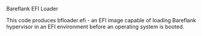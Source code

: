 
Bareflank EFI Loader

This code produces bfloader.efi - an EFI image capable of loading Bareflank hypervisor in an EFI environment before an operating system is booted.

